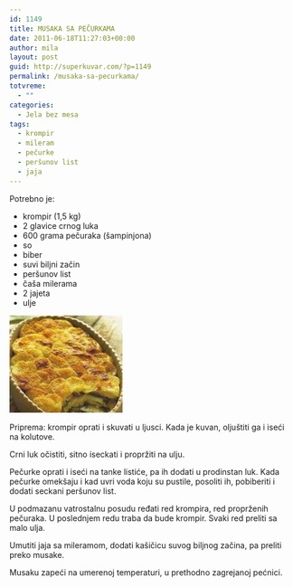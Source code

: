 ```yaml
---
id: 1149
title: MUSAKA SA PEČURKAMA
date: 2011-06-18T11:27:03+00:00
author: mila
layout: post
guid: http://superkuvar.com/?p=1149
permalink: /musaka-sa-pecurkama/
totvreme:
  - ""
categories:
  - Jela bez mesa
tags:
  - krompir
  - mileram
  - pečurke
  - peršunov list
  - jaja
---
```

Potrebno je:

  * krompir (1,5 kg)
  * 2 glavice crnog luka
  * 600 grama pečuraka (šampinjona)
  * so
  * biber
  * suvi biljni začin
  * peršunov list
  * čaša milerama
  * 2 jajeta
  * ulje

<img class="alignnone size-full wp-image-1150" title="musakapecurke" src="/wp-content/uploads/2011/06/musakapecurke-e1308396408270.jpg" alt="" width="200" height="172" /> 

Priprema: krompir oprati i skuvati u ljusci. Kada je kuvan, oljuštiti ga i iseći na kolutove.

Crni luk očistiti, sitno iseckati i propržiti na ulju.

Pečurke oprati i iseći na tanke listiće, pa ih dodati u prodinstan luk. Kada pečurke omekšaju i kad uvri voda koju su pustile, posoliti ih, pobiberiti i dodati seckani peršunov list.

U podmazanu vatrostalnu posudu ređati red krompira, red proprženih pečuraka. U poslednjem redu traba da bude krompir. Svaki red preliti sa malo ulja.

Umutiti jaja sa mileramom, dodati kašičicu suvog biljnog začina, pa preliti preko musake.

Musaku zapeći na umerenoj temperaturi, u prethodno zagrejanoj pećnici.